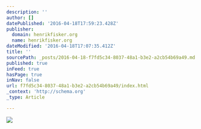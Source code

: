 ```yaml
---
description: ''
author: []
datePublished: '2016-04-18T17:59:23.428Z'
publisher:
  domain: henrikfisker.org
  name: henrikfisker.org
dateModified: '2016-04-18T17:07:35.412Z'
title: ''
sourcePath: _posts/2016-04-18-f7fd5c34-8037-48a1-b3e2-a2cb54b69a49.md
published: true
inFeed: true
hasPage: true
inNav: false
url: f7fd5c34-8037-48a1-b3e2-a2cb54b69a49/index.html
_context: 'http://schema.org'
_type: Article

---
```

![](http://henrikfisker.org/wp-content/uploads/2016/01/Henrik-Fisker-Force-1-3_4-front-view.jpg)